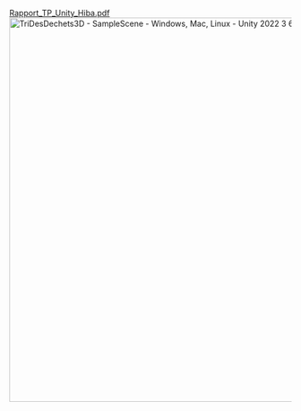 [Rapport_TP_Unity_Hiba.pdf](https://github.com/user-attachments/files/23246712/Rapport_TP_Unity_Hiba.pdf)
<img width="1366" height="685" alt="TriDesDechets3D - SampleScene - Windows, Mac, Linux - Unity 2022 3 62f2 _DX11_ 30_10_2025 23_57_02" src="https://github.com/user-attachments/assets/ac92ca7d-fe44-4671-a07d-6e745fda7860" />
